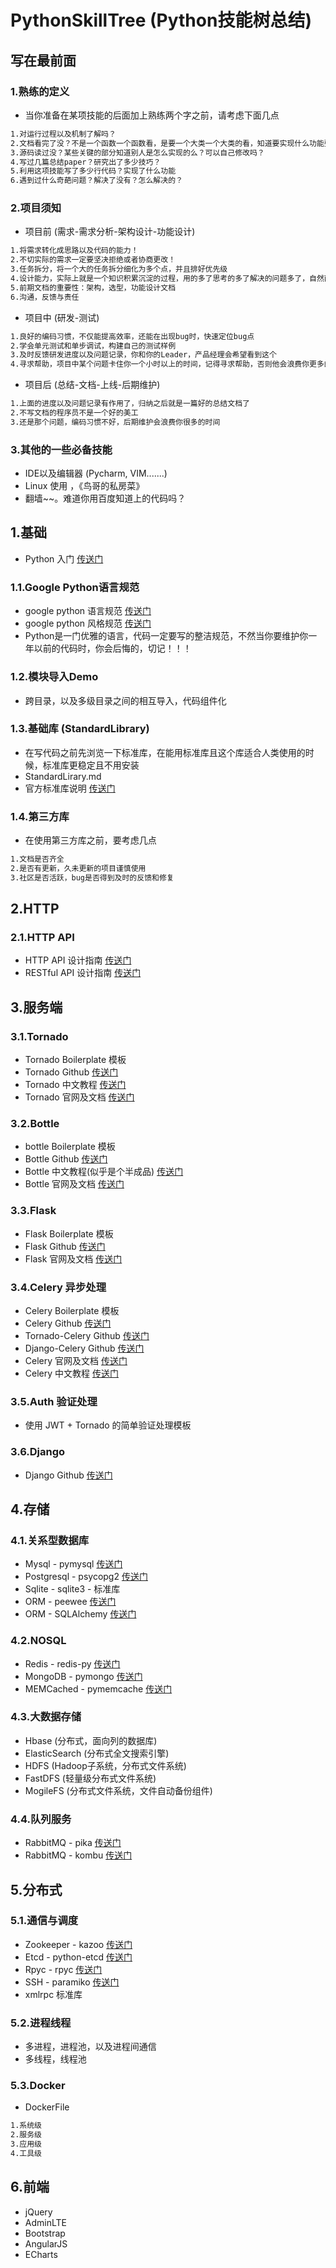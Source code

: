 # PythonSkillTree (Python技能树总结)

## 写在最前面
### 1.熟练的定义
+ 当你准备在某项技能的后面加上熟练两个字之前，请考虑下面几点

``` bash
1.对运行过程以及机制了解吗？
2.文档看完了没？不是一个函数一个函数看，是要一个大类一个大类的看，知道要实现什么功能要用到什么！！！
3.源码读过没？某些关键的部分知道别人是怎么实现的么？可以自己修改吗？
4.写过几篇总结paper？研究出了多少技巧？
5.利用这项技能写了多少行代码？实现了什么功能
6.遇到过什么奇葩问题？解决了没有？怎么解决的？
```

### 2.项目须知
+ 项目前 (需求-需求分析-架构设计-功能设计)

``` bash
1.将需求转化成思路以及代码的能力！
2.不切实际的需求一定要坚决拒绝或者协商更改！
3.任务拆分，将一个大的任务拆分细化为多个点，并且排好优先级
4.设计能力，实际上就是一个知识积累沉淀的过程，用的多了思考的多了解决的问题多了，自然而然能力就上来了，多看大厂的paper
5.前期文档的重要性：架构，选型，功能设计文档
6.沟通，反馈与责任
```

+ 项目中 (研发-测试)

``` bash
1.良好的编码习惯，不仅能提高效率，还能在出现bug时，快速定位bug点
2.学会单元测试和单步调试，构建自己的测试样例
3.及时反馈研发进度以及问题记录，你和你的Leader，产品经理会希望看到这个
4.寻求帮助，项目中某个问题卡住你一个小时以上的时间，记得寻求帮助，否则他会浪费你更多的时间，前提是这个问题不是太low
```

+ 项目后 (总结-文档-上线-后期维护)

``` bash
1.上面的进度以及问题记录有作用了，归纳之后就是一篇好的总结文档了
2.不写文档的程序员不是一个好的美工
3.还是那个问题，编码习惯不好，后期维护会浪费你很多的时间
```

### 3.其他的一些必备技能
+ IDE以及编辑器 (Pycharm, VIM.......)
+ Linux 使用 ，《鸟哥的私房菜》
+ 翻墙~~。难道你用百度知道上的代码吗？



## 1.基础
+ Python 入门 [传送门](https://github.com/qiwsir/StarterLearningPython)

### 1.1.Google Python语言规范
+ google python 语言规范    [传送门](http://zh-google-styleguide.readthedocs.org/en/latest/google-python-styleguide/python_style_rules/)
+ google python 风格规范    [传送门](http://zh-google-styleguide.readthedocs.org/en/latest/google-python-styleguide/python_style_rules/)
+ Python是一门优雅的语言，代码一定要写的整洁规范，不然当你要维护你一年以前的代码时，你会后悔的，切记！！！

### 1.2.模块导入Demo
+ 跨目录，以及多级目录之间的相互导入，代码组件化

### 1.3.基础库 (StandardLibrary)
+ 在写代码之前先浏览一下标准库，在能用标准库且这个库适合人类使用的时候，标准库更稳定且不用安装
+ StandardLirary.md
+ 官方标准库说明  [传送门](https://docs.python.org/2.7/library/)

### 1.4.第三方库
+ 在使用第三方库之前，要考虑几点

``` bash
1.文档是否齐全
2.是否有更新，久未更新的项目谨慎使用
3.社区是否活跃，bug是否得到及时的反馈和修复
```


## 2.HTTP
### 2.1.HTTP API
+ HTTP API 设计指南    [传送门](http://www.oschina.net/translate/http-api-design)
+ RESTful API 设计指南    [传送门](http://www.ruanyifeng.com/blog/2014/05/restful_api.html)

## 3.服务端
### 3.1.Tornado
+ Tornado Boilerplate 模板
+ Tornado Github [传送门](https://github.com/tornadoweb/tornado)
+ Tornado 中文教程 [传送门](https://github.com/alioth310/itt2zh)
+ Tornado 官网及文档 [传送门](http://www.tornadoweb.org/en/stable/)

### 3.2.Bottle
+ bottle Boilerplate 模板 
+ Bottle Github [传送门](https://github.com/bottlepy/bottle)
+ Bottle 中文教程(似乎是个半成品) [传送门](https://github.com/TaceyWong/Bottle_Doc_zh)
+ Bottle 官网及文档 [传送门](http://www.bottlepy.org/docs/dev/index.html)

### 3.3.Flask
+ Flask Boilerplate 模板
+ Flask Github [传送门](https://github.com/pallets/flask)
+ Flask 官网及文档 [传送门](http://flask.pocoo.org/docs/0.10/)

### 3.4.Celery 异步处理
+ Celery Boilerplate 模板
+ Celery Github [传送门](https://github.com/celery/celery)
+ Tornado-Celery Github [传送门](https://github.com/mher/tornado-celery)
+ Django-Celery Github [传送门](https://github.com/celery/django-celery)
+ Celery 官网及文档 [传送门](http://www.celeryproject.org/)
+ Celery 中文教程 [传送门](http://docs.jinkan.org/docs/celery/)

### 3.5.Auth 验证处理
+ 使用 JWT + Tornado 的简单验证处理模板

### 3.6.Django
+ Django Github [传送门](https://github.com/django/django)

## 4.存储
### 4.1.关系型数据库
+ Mysql - pymysql [传送门](https://github.com/PyMySQL/PyMySQL)
+ Postgresql - psycopg2 [传送门](https://github.com/psycopg/psycopg2)
+ Sqlite - sqlite3 - 标准库
+ ORM - peewee [传送门](https://github.com/coleifer/peewee)
+ ORM - SQLAlchemy [传送门](https://github.com/zzzeek/sqlalchemy)

### 4.2.NOSQL
+ Redis - redis-py [传送门](https://github.com/andymccurdy/redis-py)
+ MongoDB - pymongo [传送门](https://github.com/mongodb/mongo-python-driver)
+ MEMCached - pymemcache [传送门](https://github.com/pinterest/pymemcache)

### 4.3.大数据存储
+ Hbase (分布式，面向列的数据库)
+ ElasticSearch (分布式全文搜索引擎)
+ HDFS (Hadoop子系统，分布式文件系统)
+ FastDFS (轻量级分布式文件系统)
+ MogileFS (分布式文件系统，文件自动备份组件)

### 4.4.队列服务
+ RabbitMQ - pika [传送门](https://github.com/pika/pika)
+ RabbitMQ - kombu [传送门](https://github.com/celery/kombu)

## 5.分布式
### 5.1.通信与调度
+ Zookeeper - kazoo [传送门](https://github.com/python-zk/kazoo)
+ Etcd - python-etcd [传送门](https://github.com/jplana/python-etcd)
+ Rpyc - rpyc [传送门](https://github.com/tomerfiliba/rpyc)
+ SSH - paramiko [传送门](https://github.com/paramiko/paramiko)
+ xmlrpc 标准库

### 5.2.进程线程
+ 多进程，进程池，以及进程间通信
+ 多线程，线程池

### 5.3.Docker
+ DockerFile

``` bash
1.系统级
2.服务级
3.应用级
4.工具级
```

## 6.前端
+ jQuery
+ AdminLTE
+ Bootstrap
+ AngularJS
+ ECharts
